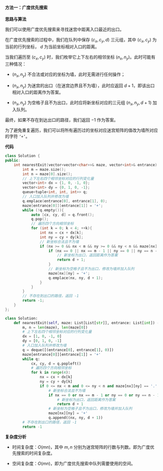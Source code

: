 #### 方法一：广度优先搜索

**思路与算法**

我们可以使用广度优先搜索来寻找迷宫中距离入口最近的出口。

在广度优先搜索的过程中，我们在队列中保存 $(c_x, c_y, d)$ 三元组，其中 $(c_x, c_y)$ 为当前的行列坐标， $d$ 为当前坐标相对入口的距离。

当我们遍历至 $(c_x, c_y)$ 时，我们枚举它上下左右的相邻坐标 $(n_x, n_y)$。此时可能有三种情况：

- $(n_x, n_y)$ 不合法或对应的坐标为墙，此时无需进行任何操作；

- $(n_x, n_y)$ 为迷宫的出口（在迷宫边界且不为墙），此时应返回 $d + 1$，即该出口相对入口的距离作为答案。

- $(n_x, n_y)$ 为空格子且不为出口，此时应将新坐标对应的三元组 $(n_x, n_y, d + 1)$ 加入队列。

最终，如果不存在到达出口的路径，我们返回 $-1$ 作为答案。

为了避免重复遍历，我们可以将所有遍历过的坐标对应迷宫矩阵的值改为墙所对应的字符 $\texttt{`+'}$。

**代码**

```C++ [sol1-C++]
class Solution {
public:
    int nearestExit(vector<vector<char>>& maze, vector<int>& entrance) {
        int m = maze.size();
        int n = maze[0].size();
        // 上下左右四个相邻坐标对应的行列变化量
        vector<int> dx = {1, 0, -1, 0};
        vector<int> dy = {0, 1, 0, -1};
        queue<tuple<int, int, int>> q;
        // 入口加入队列并修改为墙
        q.emplace(entrance[0], entrance[1], 0);
        maze[entrance[0]][entrance[1]] = '+';
        while (!q.empty()){
            auto [cx, cy, d] = q.front();
            q.pop();
            // 遍历四个方向相邻坐标
            for (int k = 0; k < 4; ++k){
                int nx = cx + dx[k];
                int ny = cy + dy[k];
                // 新坐标合法且不为墙
                if (nx >= 0 && nx < m && ny >= 0 && ny < n && maze[nx][ny] == '.'){
                    if (nx == 0 || nx == m - 1 || ny == 0 || ny == n - 1){
                        // 新坐标为出口，返回距离作为答案
                        return d + 1;
                    }
                    // 新坐标为空格子且不为出口，修改为墙并加入队列
                    maze[nx][ny] = '+';
                    q.emplace(nx, ny, d + 1);
                }
            }
        }
        // 不存在到出口的路径，返回 -1
        return -1;
    }
};
```

```Python [sol1-Python3]
class Solution:
    def nearestExit(self, maze: List[List[str]], entrance: List[int]) -> int:
        m, n = len(maze), len(maze[0])
        # 上下左右四个相邻坐标对应的行列变化量
        dx = [1, 0, -1, 0]
        dy = [0, 1, 0, -1]
        # 入口加入队列并修改为墙
        q = deque([(entrance[0], entrance[1], 0)])
        maze[entrance[0]][entrance[1]] = '+'
        while q:
            cx, cy, d = q.popleft()
            # 遍历四个方向相邻坐标
            for k in range(4):
                nx = cx + dx[k]
                ny = cy + dy[k]
                if 0 <= nx < m and 0 <= ny < n and maze[nx][ny] == '.':
                    # 新坐标合法且不为墙
                    if nx == 0 or nx == m - 1 or ny == 0 or ny == n - 1:
                        # 新坐标为出口，返回距离作为答案
                        return d + 1
                    # 新坐标为空格子且不为出口，修改为墙并加入队列
                    maze[nx][ny] = '+'
                    q.append((nx, ny, d + 1))
        # 不存在到出口的路径，返回 -1
        return -1
```

**复杂度分析**

- 时间复杂度：$O(mn)$，其中 $m, n$ 分别为迷宫矩阵的行数与列数。即为广度优先搜索的时间复杂度。

- 空间复杂度：$O(mn)$，即为广度优先搜索中队列需要使用的空间。